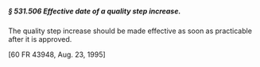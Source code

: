 ##### § 531.506 Effective date of a quality step increase. #####

The quality step increase should be made effective as soon as practicable after it is approved.

[60 FR 43948, Aug. 23, 1995]